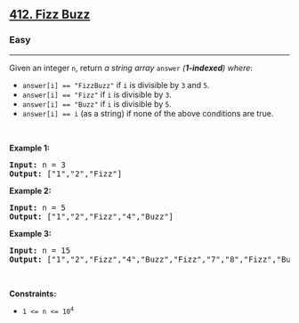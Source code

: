<h2><a href="https://leetcode.com/problems/fizz-buzz/">412. Fizz Buzz</a></h2><h3>Easy</h3><hr><div style="user-select: auto;"><p style="user-select: auto;">Given an integer <code style="user-select: auto;">n</code>, return <em style="user-select: auto;">a string array </em><code style="user-select: auto;">answer</code><em style="user-select: auto;"> (<strong style="user-select: auto;">1-indexed</strong>) where</em>:</p>

<ul style="user-select: auto;">
	<li style="user-select: auto;"><code style="user-select: auto;">answer[i] == "FizzBuzz"</code> if <code style="user-select: auto;">i</code> is divisible by <code style="user-select: auto;">3</code> and <code style="user-select: auto;">5</code>.</li>
	<li style="user-select: auto;"><code style="user-select: auto;">answer[i] == "Fizz"</code> if <code style="user-select: auto;">i</code> is divisible by <code style="user-select: auto;">3</code>.</li>
	<li style="user-select: auto;"><code style="user-select: auto;">answer[i] == "Buzz"</code> if <code style="user-select: auto;">i</code> is divisible by <code style="user-select: auto;">5</code>.</li>
	<li style="user-select: auto;"><code style="user-select: auto;">answer[i] == i</code> (as a string) if none of the above conditions are true.</li>
</ul>

<p style="user-select: auto;">&nbsp;</p>
<p style="user-select: auto;"><strong class="example" style="user-select: auto;">Example 1:</strong></p>
<pre style="user-select: auto;"><strong style="user-select: auto;">Input:</strong> n = 3
<strong style="user-select: auto;">Output:</strong> ["1","2","Fizz"]
</pre><p style="user-select: auto;"><strong class="example" style="user-select: auto;">Example 2:</strong></p>
<pre style="user-select: auto;"><strong style="user-select: auto;">Input:</strong> n = 5
<strong style="user-select: auto;">Output:</strong> ["1","2","Fizz","4","Buzz"]
</pre><p style="user-select: auto;"><strong class="example" style="user-select: auto;">Example 3:</strong></p>
<pre style="user-select: auto;"><strong style="user-select: auto;">Input:</strong> n = 15
<strong style="user-select: auto;">Output:</strong> ["1","2","Fizz","4","Buzz","Fizz","7","8","Fizz","Buzz","11","Fizz","13","14","FizzBuzz"]
</pre>
<p style="user-select: auto;">&nbsp;</p>
<p style="user-select: auto;"><strong style="user-select: auto;">Constraints:</strong></p>

<ul style="user-select: auto;">
	<li style="user-select: auto;"><code style="user-select: auto;">1 &lt;= n &lt;= 10<sup style="user-select: auto;">4</sup></code></li>
</ul>
</div>